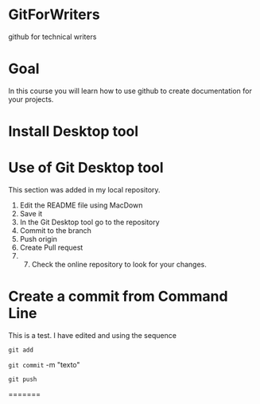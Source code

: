 # GitForWriters
github for technical writers

# Goal
In this course you will learn how to use github to create documentation for your projects. 

# Install Desktop tool

# Use of Git Desktop tool 

This section was added in my local repository.

1. Edit the README file using MacDown
2. Save it
3. In the Git Desktop tool go to the repository
4. Commit to the branch 
5. Push origin
6. Create Pull request 
7. 7. Check the online repository to look for your changes. 


# Create a commit from Command Line 


This is a test. I have edited and using the sequence 

`git add`

`git commit` -m "texto"

`git push`


=======



